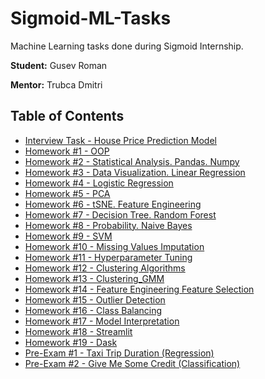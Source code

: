 # Sigmoid-ML-Tasks
Machine Learning tasks done during Sigmoid Internship.

**Student:** Gusev Roman

**Mentor:** Trubca Dmitri

## Table of Contents
- [Interview Task - House Price Prediction Model](Interview_House_Price_Prediction_Model)
- [Homework #1 - OOP](Homework_1_OOP)
- [Homework #2 - Statistical Analysis. Pandas. Numpy](Homework_2_Pandas_Numpy)
- [Homework #3 - Data Visualization. Linear Regression](Homework_3_Data_Visualization_Linear_Regression)
- [Homework #4 - Logistic Regression](Homework_4_Logistic_Regression)
- [Homework #5 - PCA](Homework_5_PCA)
- [Homework #6 - tSNE. Feature Engineering](Homework_6_tSNE_Feature_Engineering)
- [Homework #7 - Decision Tree. Random Forest](Homework_7_Decision_Tree_Random_Forest)
- [Homework #8 - Probability. Naive Bayes](Homework_8_Probability_Naive_Bayes)
- [Homework #9 - SVM](Homework_9_SVM)
- [Homework #10 - Missing Values Imputation](Homework_10_Missing_Values_Imputation)
- [Homework #11 - Hyperparameter Tuning](Homework_11_Hyperparameter_Tuning)
- [Homework #12 - Clustering Algorithms](Homework_12_Clustering_Algorithms)
- [Homework #13 - Clustering_GMM](Homework_13_Clustering_GMM)
- [Homework #14 - Feature Engineering Feature Selection](Homework_14_Feature_Engineering_Feature_Selection)
- [Homework #15 - Outlier Detection](Homework_15_Outlier_Detection)
- [Homework #16 - Class Balancing](Homework_16_Class_Balancing)
- [Homework #17 - Model Interpretation](Homework_17_Model_Interpretation)
- [Homework #18 - Streamlit](Homework_18_Streamlit)
- [Homework #19 - Dask](Homework_19_Dask)
- [Pre-Exam #1 - Taxi Trip Duration (Regression)](Pre_Exam_1_Taxi_Trip_Duration_Regression)
- [Pre-Exam #2 - Give Me Some Credit (Classification)](Pre_Exam_2_Give_Me_Some_Credit_Classification)